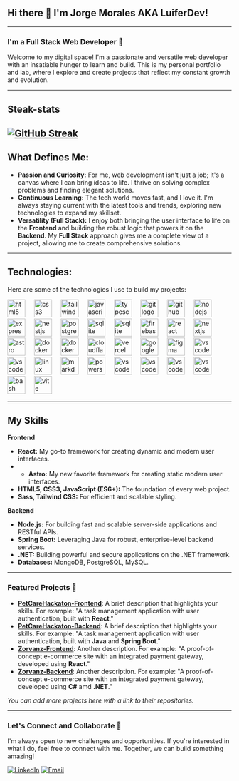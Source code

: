 ## Hi there 👋 I'm Jorge Morales AKA LuiferDev!

<!--
**luiferDev/LuiferDev** is a ✨ _special_ ✨ repository because its `README.md` (this file) appears on your GitHub profile.

Here are some ideas to get you started:

- 🔭 I’m currently working on ...
- 🌱 I’m currently learning ...
- 👯 I’m looking to collaborate on ...
- 🤔 I’m looking for help with ...
- 💬 Ask me about ...
- 📫 How to reach me: ...
- 😄 Pronouns: ...
- ⚡ Fun fact: ...
-->
---

### I'm a Full Stack Web Developer 🚀

Welcome to my digital space! I'm a passionate and versatile web developer with an insatiable hunger to learn and build. This is my personal portfolio and lab, where I explore and create projects that reflect my constant growth and evolution.

---
## Steak-stats

[![GitHub Streak](https://streak-stats.demolab.com?user=luiferDev&theme=dark&exclude_days=Sun%2CSat)](https://git.io/streak-stats)
---

## What Defines Me:

* **Passion and Curiosity:** For me, web development isn't just a job; it's a canvas where I can bring ideas to life. I thrive on solving complex problems and finding elegant solutions.
* **Continuous Learning:** The tech world moves fast, and I love it. I'm always staying current with the latest tools and trends, exploring new technologies to expand my skillset.
* **Versatility (Full Stack):** I enjoy both bringing the user interface to life on the **Frontend** and building the robust logic that powers it on the **Backend**. My **Full Stack** approach gives me a complete view of a project, allowing me to create comprehensive solutions.

---

## Technologies:

Here are some of the technologies I use to build my projects:

<div align="left">
  <img src="https://skillicons.dev/icons?i=html" height="40" alt="html5 logo"  />
  <img width="12" />
  <img src="https://skillicons.dev/icons?i=css" height="40" alt="css3 logo"  />
  <img width="12" />
  <img src="https://skillicons.dev/icons?i=tailwind" height="40" alt="tailwindcss logo"  />
  <img width="12" />
  <img src="https://skillicons.dev/icons?i=js" height="40" alt="javascript logo"  />
  <img width="12" />
  <img src="https://skillicons.dev/icons?i=ts" height="40" alt="typescript logo"  />
  <img width="12" />
  <img src="https://skillicons.dev/icons?i=git" height="40" alt="git logo"  />
  <img width="12" />
  <img src="https://skillicons.dev/icons?i=github" height="40" alt="github logo"  />
  <img width="12" />
  <img src="https://skillicons.dev/icons?i=nodejs" height="40" alt="nodejs logo"  />
  <img width="12" />
  <img src="https://skillicons.dev/icons?i=express" height="40" alt="express logo"  />
  <img width="12" />
  <img src="https://skillicons.dev/icons?i=bun" height="40" alt="nestjs logo"  />
  <img width="12" />
  <img src="https://skillicons.dev/icons?i=postgres" height="40" alt="postgresql logo"  />
  <img width="12" />
  <img src="https://skillicons.dev/icons?i=mongodb" height="40" alt="sqlite logo"  />
  <img width="12" />
  <img src="https://skillicons.dev/icons?i=mysql" height="40" alt="sqlite logo"  />
  <img width="12" />
  <img src="https://skillicons.dev/icons?i=firebase" height="40" alt="firebase logo"  />
  <img width="12" />
  <img src="https://skillicons.dev/icons?i=react" height="40" alt="react logo"  />
  <img width="12" />
  <img src="https://skillicons.dev/icons?i=nextjs" height="40" alt="nextjs logo"  />
  <img width="12" />
  <img src="https://skillicons.dev/icons?i=astro" height="40" alt="astro logo"  />
  <img width="12" />
  <img src="https://skillicons.dev/icons?i=docker" height="40" alt="docker logo"  />
  <img width="12" />
  <img src="https://skillicons.dev/icons?i=kubernetes" height="40" alt="docker logo"  />
  <img width="12" />
  <img src="https://skillicons.dev/icons?i=cloudflare" height="40" alt="cloudflare logo"  />
  <img width="12" />
  <img src="https://skillicons.dev/icons?i=vercel" height="40" alt="vercel logo"  />
  <img width="12" />
  <img src="https://skillicons.dev/icons?i=gcp" height="40" alt="googlecloud logo"  />
  <img width="12" />
  <img src="https://skillicons.dev/icons?i=figma" height="40" alt="figma logo"  />
  <img width="12" />
  <img src="https://skillicons.dev/icons?i=vscode" height="40" alt="vscode logo"  />
  <img width="12" />
  <img src="https://skillicons.dev/icons?i=neovim" height="40" alt="vscode logo"  />
  <img width="12" />
  <img src="https://skillicons.dev/icons?i=linux" height="40" alt="linux logo"  />
  <img width="12" />
  <img src="https://skillicons.dev/icons?i=md" height="40" alt="markdown logo"  />
  <img width="12" />
  <img src="https://skillicons.dev/icons?i=java" height="40" alt="powershell logo"  />
  <img width="12" />
  <img src="https://skillicons.dev/icons?i=spring" height="40" alt="vscode logo"  />
  <img width="12" />
  <img src="https://skillicons.dev/icons?i=cs" height="40" alt="vscode logo"  />
  <img width="12" />
  <img src="https://skillicons.dev/icons?i=dotnet" height="40" alt="vscode logo"  />
  <img width="12" />
  <img src="https://skillicons.dev/icons?i=go" height="40" alt="vscode logo"  />
  <img width="12" />
  <img src="https://skillicons.dev/icons?i=bash" height="40" alt="bash logo"  />
  <img width="12" />
  <img src="https://skillicons.dev/icons?i=vite" height="40" alt="vite logo"  />
</div>

---
## My Skills 

**Frontend**

* **React:** My go-to framework for creating dynamic and modern user interfaces.
* * **Astro:** My new favorite framework for creating static modern user interfaces.
* **HTML5, CSS3, JavaScript (ES6+):** The foundation of every web project.
* **Sass, Tailwind CSS:** For efficient and scalable styling.

**Backend**

* **Node.js:** For building fast and scalable server-side applications and RESTful APIs.
* **Spring Boot:** Leveraging Java for robust, enterprise-level backend services.
* **.NET:** Building powerful and secure applications on the .NET framework.
* **Databases:** MongoDB, PostgreSQL, MySQL.

---

### Featured Projects 🌟

* **[PetCareHackaton-Frontend](https://github.com/juanitalorenaherrera/FRONTEND-HACKATON-ONE-)**: A brief description that highlights your skills. For example: "A task management application with user authentication, built with **React**."
* **[PetCareHackaton-Backend](https://github.com/iacastillo90/Petcare-HackathonONE-)**: A brief description that highlights your skills. For example: "A task management application with user authentication, built with **Java** and **Spring Boot**."
* **[Zorvanz-Frontend](https://github.com/luiferDev/zorvanz)**: Another description. For example: "A proof-of-concept e-commerce site with an integrated payment gateway, developed using **React**."
* **[Zorvanz-Backend](https://github.com/luiferDev/zorvanz_dotnet_api)**: Another description. For example: "A proof-of-concept e-commerce site with an integrated payment gateway, developed using **C#** amd **.NET**."

_You can add more projects here with a link to their repositories._

---

### Let's Connect and Collaborate 🤝

I'm always open to new challenges and opportunities. If you're interested in what I do, feel free to connect with me. Together, we can build something amazing!

[![LinkedIn](https://img.shields.io/badge/LinkedIn%20-%20%40jorge-morales?style=for-the-badge&logo=LinkedIn&logoColor=white&labelColor=101010&color=blue)](https://www.linkedin.com/in/jorge-morales-cruz/)
[![Email](https://img.shields.io/badge/luifer991@gmail.com-email-D14836?style=for-the-badge&logo=gmail&logoColor=white&labelColor=101010)](mailto:luifer991@protonmail.com)
